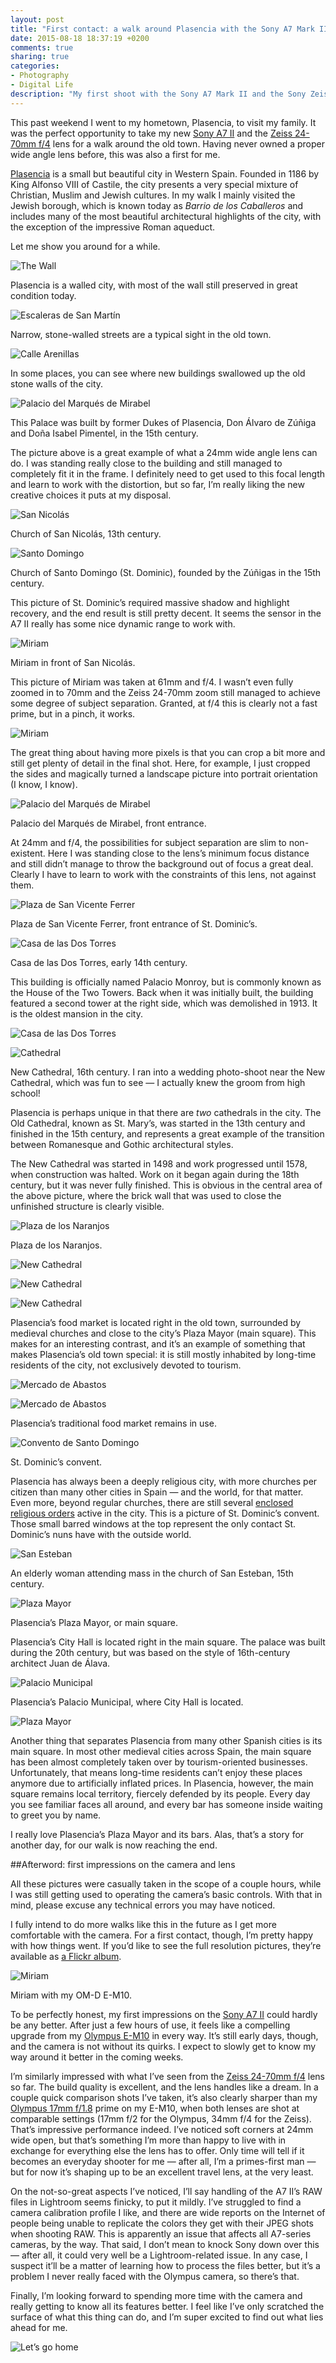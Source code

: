 ```yaml
---
layout: post
title: "First contact: a walk around Plasencia with the Sony A7 Mark II"
date: 2015-08-18 18:37:19 +0200
comments: true
sharing: true
categories: 
- Photography
- Digital Life
description: "My first shoot with the Sony A7 Mark II and the Sony Zeiss FE 24-70mm f/4 lens."
---
```


This past weekend I went to my hometown, Plasencia, to visit my family. It was the perfect opportunity to take my new [Sony A7 II](http://www.amazon.com/gp/product/B00PX8CHO6/ref=as_li_tl?ie=UTF8&camp=1789&creative=390957&creativeASIN=B00PX8CHO6&linkCode=as2&tag=analogsens-20&linkId=T7PDPP4B52GWXSLV) and the [Zeiss 24-70mm f/4](http://www.amazon.com/gp/product/B00FSB79FU/ref=as_li_tl?ie=UTF8&camp=1789&creative=390957&creativeASIN=B00FSB79FU&linkCode=as2&tag=analogsens-20&linkId=Z747HRABGJ6FFAFZ) lens for a walk around the old town. Having never owned a proper wide angle lens before, this was also a first for me.

[Plasencia](https://en.wikipedia.org/wiki/Plasencia) is a small but beautiful city in Western Spain. Founded in 1186 by King Alfonso VIII of Castile, the city presents a very special mixture of Christian, Muslim and Jewish cultures. In my walk I mainly visited the Jewish borough, which is known today as _Barrio de los Caballeros_ and includes many of the most beautiful architectural highlights of the city, with the exception of the impressive Roman aqueduct.

Let me show you around for a while.

<p class="full-width"><img src="/assets/images/flickr/20683778965_d7edb59a30_o.jpg" title="The Wall"/></p>

<p class="photo-credit">Plasencia is a walled city, with most of the wall still preserved in great condition today.</p>

<p class="full-width"><img src="/assets/images/flickr/20674562262_0ec5b00547_o.jpg" title="Escaleras de San Martín"/></p>

<p class="photo-credit">Narrow, stone-walled streets are a typical sight in the old town.</p>

<p class="full-width"><img src="/assets/images/flickr/20657530156_ab9762389e_o.jpg" title="Calle Arenillas"/></p>

<p class="photo-credit">In some places, you can see where new buildings swallowed up the old stone walls of the city.</p>

<p class="extra-width"><img src="/assets/images/flickr/20497057909_d6756205f9_o.jpg" title="Palacio del Marqués de Mirabel"/></p>

<p class="photo-credit">This Palace was built by former Dukes of Plasencia, Don Álvaro de Zúñiga and Doña Isabel Pimentel, in the 15th century.</p>

The picture above is a great example of what a 24mm wide angle lens can do. I was standing really close to the building and still managed to completely fit it in the frame. I definitely need to get used to this focal length and learn to work with the distortion, but so far, I’m really liking the new creative choices it puts at my disposal.

<p class="full-width"><img src="/assets/images/flickr/20674584912_d18b517531_o.jpg" title="San Nicolás"/></p>

<p class="photo-credit">Church of San Nicolás, 13th century.</p>

<p class="full-width"><img src="/assets/images/flickr/20690573351_dffba8217e_o.jpg" title="Santo Domingo"/></p>

<p class="photo-credit">Church of Santo Domingo (St. Dominic), founded by the Zúñigas in the 15th century.</p>

This picture of St. Dominic’s required massive shadow and highlight recovery, and the end result is still pretty decent. It seems the sensor in the A7 II really has some nice dynamic range to work with.

<p class="full-width"><img src="/assets/images/flickr/20495804738_44ee42e918_o.jpg" title="Miriam"/></p>

<p class="photo-credit">Miriam in front of San Nicolás.</p>

This picture of Miriam was taken at 61mm and f/4. I wasn’t even fully zoomed in to 70mm and the Zeiss 24-70mm zoom still managed to achieve some degree of subject separation. Granted, at f/4 this is clearly not a fast prime, but in a pinch, it works.

<p class="extra-width"><img src="/assets/images/flickr/20062868493_fd992755a8_o.jpg" title="Miriam"/></p>

The great thing about having more pixels is that you can crop a bit more and still get plenty of detail in the final shot. Here, for example, I just cropped the sides and magically turned a landscape picture into portrait orientation (I know, I know).

<p class="full-width"><img src="/assets/images/flickr/20497082459_6ca54fb70d_o.jpg" title="Palacio del Marqués de Mirabel"/></p>

<p class="photo-credit">Palacio del Marqués de Mirabel, front entrance.</p>

At 24mm and f/4, the possibilities for subject separation are slim to non-existent. Here I was standing close to the lens’s minimum focus distance and still didn’t manage to throw the background out of focus a great deal. Clearly I have to learn to work with the constraints of this lens, not against them.

<p class="full-width"><img src="/assets/images/flickr/20495818498_18580797fc_o.jpg" title="Plaza de San Vicente Ferrer"/></p>

<p class="photo-credit">Plaza de San Vicente Ferrer, front entrance of St. Dominic’s.</p>

<p class="full-width"><img src="/assets/images/flickr/20495856060_354241aefb_o.jpg" title="Casa de las Dos Torres"/></p>

<p class="photo-credit">Casa de las Dos Torres, early 14th century.</p>

This building is officially named Palacio Monroy, but is commonly known as the House of the Two Towers. Back when it was initially built, the building featured a second tower at the right side, which was demolished in 1913. It is the oldest mansion in the city.

<p class="full-width"><img src="/assets/images/flickr/20497105419_b24f1bb40b_o.jpg" title="Casa de las Dos Torres"/></p>

<p class="full-width"><img src="/assets/images/flickr/20683855895_e4a91a4008_o.jpg" title="Cathedral"/></p>

<p class="photo-credit">New Cathedral, 16th century. I ran into a wedding photo-shoot near the New Cathedral, which was fun to see — I actually knew the groom from high school!</p>

Plasencia is perhaps unique in that there are _two_ cathedrals in the city. The Old Cathedral, known as St. Mary’s, was started in the 13th century and finished in the 15th century, and represents a great example of the transition between Romanesque and Gothic architectural styles. 

The New Cathedral was started in 1498 and work progressed until 1578, when construction was halted. Work on it began again during the 18th century, but it was never fully finished. This is obvious in the central area of the above picture, where the brick wall that was used to close the unfinished structure is clearly visible.

<p class="full-width"><img src="/assets/images/flickr/20497119499_50ec57b435_o.jpg" title="Plaza de los Naranjos"/></p>

<p class="photo-credit">Plaza de los Naranjos.</p>

<p class="full-width"><img src="/assets/images/flickr/20690626041_e6cff41b87_o.jpg" title="New Cathedral"/></p>

<p class="full-width"><img src="/assets/images/flickr/20495862198_8ce190ba4a_o.jpg" title="New Cathedral"/></p>

<p class="full-width"><img src="/assets/images/flickr/20495869068_122c8d6929_o.jpg" title="New Cathedral"/></p>

Plasencia’s food market is located right in the old town, surrounded by medieval churches and close to the city’s Plaza Mayor (main square). This makes for an interesting contrast, and it’s an example of something that makes Plasencia’s old town special: it is still mostly inhabited by long-time residents of the city, not exclusively devoted to tourism.

<p class="full-width"><img src="/assets/images/flickr/20497148899_836bb04741_o.jpg" title="Mercado de Abastos"/></p>

<p class="full-width"><img src="/assets/images/flickr/20674674082_be7e4850f7_o.jpg" title="Mercado de Abastos"/></p>

<p class="photo-credit">Plasencia’s traditional food market remains in use.</p>

<p class="full-width"><img src="/assets/images/flickr/20495890908_d085a7e710_o.jpg" title="Convento de Santo Domingo"/></p>

<p class="photo-credit">St. Dominic’s convent.</p>

Plasencia has always been a deeply religious city, with more churches per citizen than many other cities in Spain — and the world, for that matter. Even more, beyond regular churches, there are still several [enclosed religious orders](https://en.wikipedia.org/wiki/Enclosed_religious_orders) active in the city. This is a picture of St. Dominic’s convent. Those small barred windows at the top represent the only contact St. Dominic’s nuns have with the outside world.

<p class="full-width"><img src="/assets/images/flickr/20683912065_618600ccb9_o.jpg" title="San Esteban"/></p>

<p class="photo-credit">An elderly woman attending mass in the church of San Esteban, 15th century.</p>

<p class="full-width"><img src="/assets/images/flickr/20062963303_6d04dbc9f4_o.jpg" title="Plaza Mayor"/></p>

<p class="photo-credit">Plasencia’s Plaza Mayor, or main square.</p>

Plasencia’s City Hall is located right in the main square. The palace was built during the 20th century, but was based on the style of 16th-century architect Juan de Álava.

<p class="extra-width"><img src="/assets/images/flickr/20683928105_02cba23d62_o.jpg" title="Palacio Municipal"/></p>

<p class="photo-credit">Plasencia’s Palacio Municipal, where City Hall is located.</p>

<p class="full-width"><img src="/assets/images/flickr/20062978403_ed2481c1e7_o.jpg" title="Plaza Mayor"/></p>

Another thing that separates Plasencia from many other Spanish cities is its main square. In most other medieval cities across Spain, the main square has been almost completely taken over by tourism-oriented businesses. Unfortunately, that means long-time residents can’t enjoy these places anymore due to artificially inflated prices. In Plasencia, however, the main square remains local territory, fiercely defended by its people. Every day you see familiar faces all around, and every bar has someone inside waiting to greet you by name. 

I really love Plasencia’s Plaza Mayor and its bars. Alas, that’s a story for another day, for our walk is now reaching the end. 


##Afterword: first impressions on the camera and lens

All these pictures were casually taken in the scope of a couple hours, while I was still getting used to operating the camera’s basic controls. With that in mind, please excuse any technical errors you may have noticed.

I fully intend to do more walks like this in the future as I get more comfortable with the camera. For a first contact, though, I’m pretty happy with how things went. If you’d like to see the full resolution pictures, they’re available as [a Flickr album](https://www.flickr.com/photos/analogsenses/sets/72157657022847208).

<p class="extra-width"><img src="/assets/images/flickr/20495950000_b839012603_o.jpg" title="Miriam"/></p>

<p class="photo-credit">Miriam with my OM-D E-M10.</p>

To be perfectly honest, my first impressions on the [Sony A7 II](http://www.amazon.com/gp/product/B00PX8CHO6/ref=as_li_tl?ie=UTF8&camp=1789&creative=390957&creativeASIN=B00PX8CHO6&linkCode=as2&tag=analogsens-20&linkId=T7PDPP4B52GWXSLV) could hardly be any better. After just a few hours of use, it feels like a compelling upgrade from my [Olympus E-M10](http://www.amazon.com/gp/product/B00HPQ09H6/ref=as_li_tl?ie=UTF8&camp=1789&creative=390957&creativeASIN=B00HPQ09H6&linkCode=as2&tag=analogsens-20&linkId=HH6LCFGVM3W7IRDH) in every way. It’s still early days, though, and the camera is not without its quirks. I expect to slowly get to know my way around it better in the coming weeks.

I’m similarly impressed with what I’ve seen from the [Zeiss 24-70mm f/4](http://www.amazon.com/gp/product/B00FSB79FU/ref=as_li_tl?ie=UTF8&camp=1789&creative=390957&creativeASIN=B00FSB79FU&linkCode=as2&tag=analogsens-20&linkId=Z747HRABGJ6FFAFZ) lens so far. The build quality is excellent, and the lens handles like a dream. In a couple quick comparison shots I’ve taken, it’s also clearly sharper than my [Olympus 17mm f/1.8](http://www.amazon.com/gp/product/B00CI3R4VU/ref=as_li_tl?ie=UTF8&camp=1789&creative=390957&creativeASIN=B00CI3R4VU&linkCode=as2&tag=analogsens-20&linkId=4ZDYJA7TT5AJ6MTV) prime on my E-M10, when both lenses are shot at comparable settings (17mm f/2 for the Olympus, 34mm f/4 for the Zeiss). That’s impressive performance indeed. I’ve noticed soft corners at 24mm wide open, but that’s something I’m more than happy to live with in exchange for everything else the lens has to offer. Only time will tell if it becomes an everyday shooter for me — after all, I’m a primes-first man — but for now it’s shaping up to be an excellent travel lens, at the very least.

On the not-so-great aspects I’ve noticed, I’ll say handling of the A7 II’s RAW files in Lightroom seems finicky, to put it mildly. I’ve struggled to find a camera calibration profile I like, and there are wide reports on the Internet of people being unable to replicate the colors they get with their JPEG shots when shooting RAW. This is apparently an issue that affects all A7-series cameras, by the way. That said, I don’t mean to knock Sony down over this — after all, it could very well be a Lightroom-related issue. In any case, I suspect it’ll be a matter of learning how to process the files better, but it’s a problem I never really faced with the Olympus camera, so there’s that.

Finally, I’m looking forward to spending more time with the camera and really getting to know all its features better. I feel like I’ve only scratched the surface of what this thing can do, and I’m super excited to find out what lies ahead for me.

<p class="full-width"><img src="/assets/images/flickr/20495927928_3e5ab34cf0_o.jpg" title="Let’s go home"/></p>